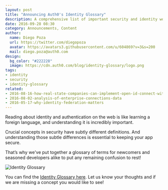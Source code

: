 ```yaml
---
layout: post
title: "Announcing Auth0's Identity Glossary"
description: A comprehensive list of important security and identity words.
date: 2016-09-28 08:30
category: Announcements, Content
author: 
  name: Diego Poza
  url: https://twitter.com/diegopoza
  avatar: https://avatars3.githubusercontent.com/u/604869?v=3&s=200
  mail: diego.poza@auth0.com
design: 
  bg_color: "#222228"
  image: https://cdn.auth0.com/blog/identity-glossary/logo.png
tags: 
- identity
- security
- identity-glossary
related:
- 2016-08-16-how-real-state-companies-can-implement-open-id-connect-with-auth0
- 2016-08-02-analysis-of-enterprise-connections-data
- 2016-05-17-why-identity-federation-matters
---
```


Reading about identity and authentication on the web is like learning a foreign language, and understanding it is incredibly important.

Crucial concepts in security have subtly different definitions. And understanding those subtle differences is essential to keeping your app secure.

That’s why we've put together a glossary of terms for newcomers and seasoned developers alike to put any remaining confusion to rest!

![Identity Glossary](https://cdn.auth0.com/blog/identity-glossary/identity-glossary.png)

You can find the [Identity Glossary here](https://auth0.com/identity-glossary). Let us know your thoughts and if we are missing a concept you would like to see!
